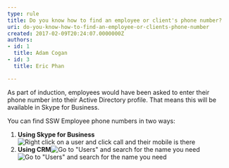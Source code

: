 ```yaml
---
type: rule
title: Do you know how to find an employee or client's phone number?
uri: do-you-know-how-to-find-an-employee-or-clients-phone-number
created: 2017-02-09T20:24:07.0000000Z
authors:
- id: 1
  title: Adam Cogan
- id: 3
  title: Eric Phan

---
```


As part of induction, employees would have been asked to enter their phone number into their Active Directory profile. That means this will be available in Skype for Business.

You can find SSW Employee phone numbers in two ways:
 
1. **Using Skype for Business**![ Right click on a user and click call and their mobile is there](../assets/Image.jpg)
2. **Using CRM**![ Go to "Users" and search for the name you need](../assets/Image.jpg)![ Go to "Users" and search for the name you need](../assets/Image.jpg)
